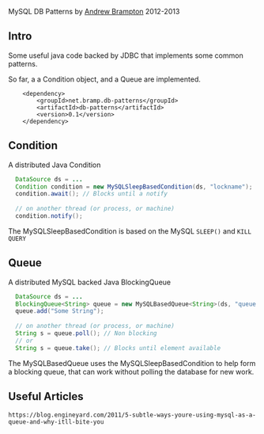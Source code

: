 MySQL DB Patterns
by [Andrew Brampton](http://bramp.net) 2012-2013

Intro
-----

Some useful java code backed by JDBC that implements some common patterns.

So far, a a Condition object, and a Queue are implemented.

```maven
	<dependency>
		<groupId>net.bramp.db-patterns</groupId>
		<artifactId>db-patterns</artifactId>
		<version>0.1</version>
	</dependency>
```

Condition
---------

A distributed Java Condition

```java
  DataSource ds = ...
  Condition condition = new MySQLSleepBasedCondition(ds, "lockname");
  condition.await(); // Blocks until a notify
  
  // on another thread (or process, or machine)
  condition.notify();
```

The MySQLSleepBasedCondition is based on the MySQL ``SLEEP()`` and ``KILL QUERY``


Queue
-----

A distributed MySQL backed Java BlockingQueue

```java
  DataSource ds = ...
  BlockingQueue<String> queue = new MySQLBasedQueue<String>(ds, "queue name", String.class);
  queue.add("Some String");
  
  // on another thread (or process, or machine)
  String s = queue.poll(); // Non blocking
  // or
  String s = queue.take(); // Blocks until element available
```

The MySQLBasedQueue uses the MySQLSleepBasedCondition to help form a blocking
queue, that can work without polling the database for new work.


Useful Articles
---------------
	https://blog.engineyard.com/2011/5-subtle-ways-youre-using-mysql-as-a-queue-and-why-itll-bite-you

